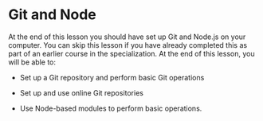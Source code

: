 # Git and Node

At the end of this lesson you should have set up Git and Node.js on your computer. You can skip this lesson if you have already completed this as part of an earlier course in the specialization. At the end of this lesson, you will be able to:

- Set up a Git repository and perform basic Git operations

- Set up and use online Git repositories

- Use Node-based modules to perform basic operations.
